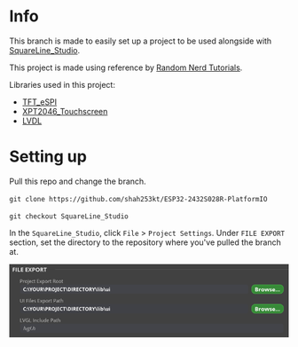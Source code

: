 # Info

This branch is made to easily set up a project to be used alongside with [SquareLine_Studio](https://squareline.io/).

This project is made using reference by [Random Nerd Tutorials](https://randomnerdtutorials.com/lvgl-cheap-yellow-display-esp32-2432s028r/).

Libraries used in this project:
- [TFT_eSPI](https://github.com/Bodmer/TFT_eSPI)
- [XPT2046_Touchscreen](https://github.com/PaulStoffregen/XPT2046_Touchscreen)
- [LVDL](https://github.com/lvgl/lvgl)

# Setting up
Pull this repo and change the branch.

`git clone https://github.com/shah253kt/ESP32-2432S028R-PlatformIO`

`git checkout SquareLine_Studio`

In the `SquareLine_Studio`, click `File` > `Project Settings`. Under `FILE EXPORT` section, set the directory to the repository where you've pulled the branch at.

![FileExport](documentation/FileExportDirectory.png)